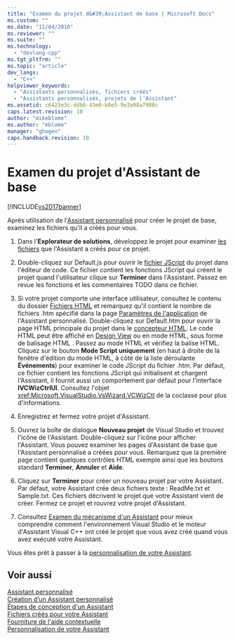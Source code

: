```yaml
---
title: "Examen du projet d&#39;Assistant de base | Microsoft Docs"
ms.custom: ""
ms.date: "11/04/2016"
ms.reviewer: ""
ms.suite: ""
ms.technology: 
  - "devlang-cpp"
ms.tgt_pltfrm: ""
ms.topic: "article"
dev_langs: 
  - "C++"
helpviewer_keywords: 
  - "Assistants personnalisés, fichiers créés"
  - "Assistants personnalisés, projets de l'Assistant"
ms.assetid: c6423e3c-ddb0-43e0-b8e5-9e3a98a7908c
caps.latest.revision: 10
author: "mikeblome"
ms.author: "mblome"
manager: "ghogen"
caps.handback.revision: 10
---
```

# Examen du projet d&#39;Assistant de base
[!INCLUDE[vs2017banner](../assembler/inline/includes/vs2017banner.md)]

Après utilisation de l'[Assistant personnalisé](../ide/creating-a-custom-wizard.md) pour créer le projet de base, examinez les fichiers qu'il a créés pour vous.  
  
1.  Dans l'**Explorateur de solutions**, développez le projet pour examiner [les fichiers](../ide/files-created-for-your-wizard.md) que l'Assistant a créés pour ce projet.  
  
2.  Double\-cliquez sur Default.js pour ouvrir le [fichier JScript](../ide/jscript-file.md) du projet dans l'éditeur de code.  Ce fichier contient les fonctions JScript qui créent le projet quand l'utilisateur clique sur **Terminer** dans l'Assistant.  Passez en revue les fonctions et les commentaires TODO dans ce fichier.  
  
3.  Si votre projet comporte une interface utilisateur, consultez le contenu du dossier [Fichiers HTML](../ide/html-files.md) et remarquez qu'il contient le nombre de fichiers .htm spécifié dans la page [Paramètres de l'application](../ide/application-settings-custom-wizard.md) de l'Assistant personnalisé.  Double\-cliquez sur Default.htm pour ouvrir la page HTML principale du projet dans le [concepteur HTML](../Topic/HTML%20Designer.md).  Le code HTML peut être affiché en [Design View](../Topic/Design%20View1.md) ou en mode HTML, sous forme de balisage HTML [](http://msdn.microsoft.com/fr-fr/7bb90672-b36a-4cf9-9bbc-677c9b956318).  Passez au mode HTML et vérifiez la balise HTML.  Cliquez sur le bouton **Mode Script uniquement** \(en haut à droite de la fenêtre d'édition du mode HTML, à côté de la liste déroulante **Événements**\) pour examiner le code JScript du fichier .htm.  Par défaut, ce fichier contient les fonctions JScript qui initialisent et chargent l'Assistant, il fournit aussi un comportement par défaut pour l'interface **IVCWizCtrlUI**.  Consultez l'objet <xref:Microsoft.VisualStudio.VsWizard.VCWizCtl> de la coclasse pour plus d'informations.  
  
4.  Enregistrez et fermez votre projet d'Assistant.  
  
5.  Ouvrez la boîte de dialogue **Nouveau projet** de Visual Studio et trouvez l'icône de l'Assistant.  Double\-cliquez sur l'icône pour afficher l'Assistant.  Vous pouvez examiner les pages d'Assistant de base que l'Assistant personnalisé a créées pour vous.  Remarquez que la première page contient quelques contrôles HTML exemple ainsi que les boutons standard **Terminer**, **Annuler** et **Aide**.  
  
6.  Cliquez sur **Terminer** pour créer un nouveau projet par votre Assistant.  Par défaut, votre Assistant crée deux fichiers texte : ReadMe.txt et Sample.txt.  Ces fichiers décrivent le projet que votre Assistant vient de créer.  Fermez ce projet et rouvrez votre projet d'Assistant.  
  
7.  Consultez [Examen du mécanisme d'un Assistant](../ide/examining-the-mechanics-of-a-wizard.md) pour mieux comprendre comment l'environnement Visual Studio et le moteur d'Assistant Visual C\+\+ ont créé le projet que vous avez créé quand vous avez exécuté votre Assistant.  
  
 Vous êtes prêt à passer à la [personnalisation de votre Assistant](../ide/customizing-your-wizard.md).  
  
## Voir aussi  
 [Assistant personnalisé](../ide/custom-wizard.md)   
 [Création d’un Assistant personnalisé](../ide/creating-a-custom-wizard.md)   
 [Étapes de conception d'un Assistant](../ide/steps-to-designing-a-wizard.md)   
 [Fichiers créés pour votre Assistant](../ide/files-created-for-your-wizard.md)   
 [Fourniture de l'aide contextuelle](../ide/providing-context-sensitive-help.md)   
 [Personnalisation de votre Assistant](../ide/customizing-your-wizard.md)